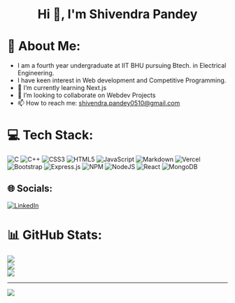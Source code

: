 <h1 align="center">Hi 👋, I'm Shivendra Pandey</h1>

# 💫 About Me:

- I am a fourth year undergraduate at IIT BHU pursuing Btech. in Electrical Engineering.
- I have keen interest in Web development and Competitive Programming.
- 🌱 I’m currently learning Next.js
- 👯 I’m looking to collaborate on Webdev Projects 
- 📫 How to reach me: shivendra.pandey0510@gmail.com 

# 💻 Tech Stack:
![C](https://img.shields.io/badge/c-%2300599C.svg?style=for-the-badge&logo=c&logoColor=white) ![C++](https://img.shields.io/badge/c++-%2300599C.svg?style=for-the-badge&logo=c%2B%2B&logoColor=white) ![CSS3](https://img.shields.io/badge/css3-%231572B6.svg?style=for-the-badge&logo=css3&logoColor=white) ![HTML5](https://img.shields.io/badge/html5-%23E34F26.svg?style=for-the-badge&logo=html5&logoColor=white) ![JavaScript](https://img.shields.io/badge/javascript-%23323330.svg?style=for-the-badge&logo=javascript&logoColor=%23F7DF1E) ![Markdown](https://img.shields.io/badge/markdown-%23000000.svg?style=for-the-badge&logo=markdown&logoColor=white) ![Vercel](https://img.shields.io/badge/vercel-%23000000.svg?style=for-the-badge&logo=vercel&logoColor=white) ![Bootstrap](https://img.shields.io/badge/bootstrap-%23563D7C.svg?style=for-the-badge&logo=bootstrap&logoColor=white) ![Express.js](https://img.shields.io/badge/express.js-%23404d59.svg?style=for-the-badge&logo=express&logoColor=%2361DAFB) ![NPM](https://img.shields.io/badge/NPM-%23000000.svg?style=for-the-badge&logo=npm&logoColor=white) ![NodeJS](https://img.shields.io/badge/node.js-6DA55F?style=for-the-badge&logo=node.js&logoColor=white) ![React](https://img.shields.io/badge/react-%2320232a.svg?style=for-the-badge&logo=react&logoColor=%2361DAFB) ![MongoDB](https://img.shields.io/badge/MongoDB-%234ea94b.svg?style=for-the-badge&logo=mongodb&logoColor=white)

## 🌐 Socials:
[![LinkedIn](https://img.shields.io/badge/LinkedIn-%230077B5.svg?logo=linkedin&logoColor=white)](https://linkedin.com/in/shivendra-pandey-2b712a236) 

# 📊 GitHub Stats:
![](https://github-readme-stats.vercel.app/api?username=Shivendra-Pandey&theme=radical&hide_border=true&include_all_commits=false&count_private=false)<br/>
![](https://github-readme-streak-stats.herokuapp.com/?user=Shivendra-Pandey&theme=radical&hide_border=true)<br/>
![](https://github-readme-stats.vercel.app/api/top-langs/?username=Shivendra-Pandey&theme=radical&hide_border=true&include_all_commits=false&count_private=false&layout=compact)

---
[![](https://visitcount.itsvg.in/api?id=Shivendra-Pandey&icon=0&color=0)](https://visitcount.itsvg.in)
